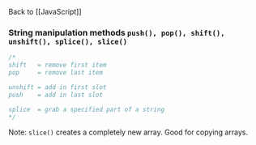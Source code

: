 Back to [[JavaScript]]
### String manipulation methods `push(), pop(), shift(), unshift(), splice(), slice()`

```javascript
/*
shift   = remove first item
pop     = remove last item

unshift = add in first slot
push    = add in last slot

splice  = grab a specified part of a string
*/
```

Note: `slice()` creates a completely new array. Good for copying arrays.